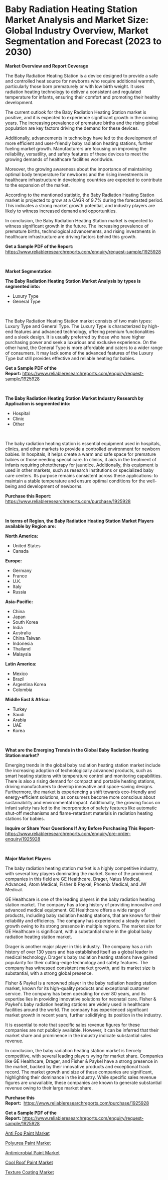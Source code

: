 <p><h1>Baby Radiation Heating Station Market Analysis and Market Size: Global Industry Overview, Market Segmentation and Forecast (2023 to 2030)</h1></p><p><strong>Market Overview and Report Coverage</strong></p>
<p><p>The Baby Radiation Heating Station is a device designed to provide a safe and controlled heat source for newborns who require additional warmth, particularly those born prematurely or with low birth weight. It uses radiation heating technology to deliver a consistent and regulated temperature for infants, ensuring their comfort and promoting their healthy development.</p><p>The current outlook for the Baby Radiation Heating Station market is positive, and it is expected to experience significant growth in the coming years. The increasing prevalence of premature births and the rising global population are key factors driving the demand for these devices.</p><p>Additionally, advancements in technology have led to the development of more efficient and user-friendly baby radiation heating stations, further fueling market growth. Manufacturers are focusing on improving the reliability, versatility, and safety features of these devices to meet the growing demands of healthcare facilities worldwide.</p><p>Moreover, the growing awareness about the importance of maintaining optimal body temperature for newborns and the rising investments in healthcare infrastructure in developing countries are expected to contribute to the expansion of the market.</p><p>According to the mentioned statistic, the Baby Radiation Heating Station market is projected to grow at a CAGR of 9.7% during the forecasted period. This indicates a strong market growth potential, and industry players are likely to witness increased demand and opportunities.</p><p>In conclusion, the Baby Radiation Heating Station market is expected to witness significant growth in the future. The increasing prevalence of premature births, technological advancements, and rising investments in healthcare infrastructure are driving factors behind this growth.</p></p>
<p><strong>Get a Sample PDF of the Report:</strong> <a href="https://www.reliableresearchreports.com/enquiry/request-sample/1925928">https://www.reliableresearchreports.com/enquiry/request-sample/1925928</a></p>
<p>&nbsp;</p>
<p><strong>Market Segmentation</strong></p>
<p><strong>The Baby Radiation Heating Station Market Analysis by types is segmented into:</strong></p>
<p><ul><li>Luxury Type</li><li>General Type</li></ul></p>
<p>&nbsp;</p>
<p><p>The Baby Radiation Heating Station market consists of two main types: Luxury Type and General Type. The Luxury Type is characterized by high-end features and advanced technology, offering premium functionalities and a sleek design. It is usually preferred by those who have higher purchasing power and seek a luxurious and exclusive experience. On the other hand, the General Type is more affordable and caters to a wider range of consumers. It may lack some of the advanced features of the Luxury Type but still provides effective and reliable heating for babies.</p></p>
<p><strong>Get a Sample PDF of the Report:</strong>&nbsp;<a href="https://www.reliableresearchreports.com/enquiry/request-sample/1925928">https://www.reliableresearchreports.com/enquiry/request-sample/1925928</a></p>
<p>&nbsp;</p>
<p><strong>The Baby Radiation Heating Station Market Industry Research by Application is segmented into:</strong></p>
<p><ul><li>Hospital</li><li>Clinic</li><li>Other</li></ul></p>
<p>&nbsp;</p>
<p><p>The baby radiation heating station is essential equipment used in hospitals, clinics, and other markets to provide a controlled environment for newborn babies. In hospitals, it helps create a warm and safe space for premature babies or those needing special care. In clinics, it aids in the treatment of infants requiring phototherapy for jaundice. Additionally, this equipment is used in other markets, such as research institutions or specialized baby care centers. Its purpose remains consistent across these applications: to maintain a stable temperature and ensure optimal conditions for the well-being and development of newborns.</p></p>
<p><strong>Purchase this Report:</strong>&nbsp; <a href="https://www.reliableresearchreports.com/purchase/1925928">https://www.reliableresearchreports.com/purchase/1925928</a></p>
<p>&nbsp;</p>
<p><strong>In terms of Region, the Baby Radiation Heating Station Market Players available by Region are:</strong></p>
<p>
    <p> <strong> North America: </strong>
        <ul>
            <li>United States</li>
            <li>Canada</li>
        </ul>
        </p> 
    <p> <strong> Europe: </strong>
        <ul>
            <li>Germany</li>
            <li>France</li>
            <li>U.K.</li>
            <li>Italy</li>
            <li>Russia</li>
        </ul>
        </p> 
    <p> <strong> Asia-Pacific: </strong>
        <ul>
            <li>China</li>
            <li>Japan</li>
            <li>South Korea</li>
            <li>India</li>
            <li>Australia</li>
            <li>China Taiwan</li>
            <li>Indonesia</li>
            <li>Thailand</li>
            <li>Malaysia</li>
        </ul>
        </p> 
    <p> <strong> Latin America: </strong>
        <ul>
            <li>Mexico</li>
            <li>Brazil</li>
            <li>Argentina Korea</li>
            <li>Colombia</li>
        </ul>
        </p> 
    <p> <strong> Middle East & Africa: </strong>
        <ul>
            <li>Turkey</li>
            <li>Saudi</li>
            <li>Arabia</li>
            <li>UAE</li>
            <li>Korea</li>
        </ul>
    </p>
    </p>
<p>&nbsp;</p>
<p><strong>What are the Emerging Trends in the Global Baby Radiation Heating Station market?</strong></p>
<p><p>Emerging trends in the global baby radiation heating station market include the increasing adoption of technologically advanced products, such as smart heating stations with temperature control and monitoring capabilities. There is also a rising demand for compact and portable heating stations, driving manufacturers to develop innovative and space-saving designs. Furthermore, the market is experiencing a shift towards eco-friendly and energy-efficient solutions, as consumers become more conscious about sustainability and environmental impact. Additionally, the growing focus on infant safety has led to the incorporation of safety features like automatic shut-off mechanisms and flame-retardant materials in radiation heating stations for babies.</p></p>
<p><strong>Inquire or Share Your Questions If Any Before Purchasing This Report</strong>- <a href="https://www.reliableresearchreports.com/enquiry/pre-order-enquiry/1925928">https://www.reliableresearchreports.com/enquiry/pre-order-enquiry/1925928</a></p>
<p>&nbsp;</p>
<p><strong>Major Market Players</strong></p>
<p><p>The baby radiation heating station market is a highly competitive industry, with several key players dominating the market. Some of the prominent companies in this field are GE Healthcare, Drager, Natus Medical, Advanced, Atom Medical, Fisher & Paykel, Phoenix Medical, and JW Medical.</p><p>GE Healthcare is one of the leading players in the baby radiation heating station market. The company has a long history of providing innovative and advanced medical equipment. GE Healthcare offers a wide range of products, including baby radiation heating stations, that are known for their reliability and efficiency. The company has experienced a steady market growth owing to its strong presence in multiple regions. The market size for GE Healthcare is significant, with a substantial share in the global baby radiation heating station market.</p><p>Drager is another major player in this industry. The company has a rich history of over 130 years and has established itself as a global leader in medical technology. Drager's baby radiation heating stations have gained popularity for their cutting-edge technology and safety features. The company has witnessed consistent market growth, and its market size is substantial, with a strong global presence.</p><p>Fisher & Paykel is a renowned player in the baby radiation heating station market, known for its high-quality products and exceptional customer service. The company has been operating for over 80 years, and its expertise lies in providing innovative solutions for neonatal care. Fisher & Paykel's baby radiation heating stations are widely used in healthcare facilities around the world. The company has experienced significant market growth in recent years, further solidifying its position in the industry.</p><p>It is essential to note that specific sales revenue figures for these companies are not publicly available. However, it can be inferred that their market share and prominence in the industry indicate substantial sales revenue.</p><p>In conclusion, the baby radiation heating station market is fiercely competitive, with several leading players vying for market share. Companies like GE Healthcare, Drager, and Fisher & Paykel have a strong presence in the market, backed by their innovative products and exceptional track record. The market growth and size of these companies are significant, highlighting their dominance in the industry. While specific sales revenue figures are unavailable, these companies are known to generate substantial revenue owing to their large market share.</p></p>
<p><strong>Purchase this Report:</strong>&nbsp;&nbsp;<a href="https://www.reliableresearchreports.com/purchase/1925928">https://www.reliableresearchreports.com/purchase/1925928</a></p>
<p></p>
<p><strong>Get a Sample PDF of the Report:</strong>&nbsp;<a href="https://www.reliableresearchreports.com/enquiry/request-sample/1925928">https://www.reliableresearchreports.com/enquiry/request-sample/1925928</a></p>
<p><p><a href="https://medium.com/@joelstrosin1928/anti-fog-paint-market-insight-market-trends-growth-forecasted-from-2023-to-2030-f07e1516ce82">Anti Fog Paint Market</a></p><p><a href="https://medium.com/@rossiezieme2023/polyurea-paint-market-analysis-its-cagr-market-segmentation-and-global-industry-overview-45305d8acb0c">Polyurea Paint Market</a></p><p><a href="https://medium.com/@ursulastark1/antimicrobial-paint-market-analysis-its-cagr-market-segmentation-and-global-industry-overview-4bd3c66f6d85">Antimicrobial Paint Market</a></p><p><a href="https://medium.com/@giannicrona/cool-roof-paint-market-competitive-analysis-market-trends-and-forecast-to-2030-a8332fd2be37">Cool Roof Paint Market</a></p><p><a href="https://medium.com/@germanbraun1929/texture-coating-market-size-reveals-the-best-marketing-channels-in-global-industry-a16946a13cb4">Texture Coating Market</a></p></p>